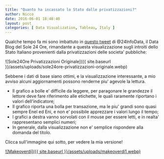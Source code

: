 ```yaml
---
title: "Quanto ha incassato lo Stato dalle privatizzazioni?"
author: Nicco
date: 2016-06-01 18:48:40
layout: post
categories: [ Data Visualization, Tableau, Italy ]
---
```


Qualche tempo fa mi sono imbattuto in [questo tweet](https://twitter.com/24infodata/status/654210893589409792) di @24InfoData, il Data Blog del Sole 24 Ore, rimandante a questa visualizzazione sugli introiti dello Stato Italiano provenienti dalla privatizzazioni delle societa' pubbliche:

![Sole24Ore Privatizzazioni Originale]({{ site.baseurl }}/assets/uploads/sole24ore-privatizzazioni-originale.webp)

Sebbene i dati di base siano ottimi, e la visualizzazione interessante, a mio avviso alcuni aggiornamenti possono renderne piu' agevole la lettura.
- Il grafico a bolle e' difficile da leggere, per paragonare le grandezze il lettore deve fare riferimento alle etichette, le quali raramente riportano i valori dell'indicatore;
- Il grafico riporta una bolla per transazione, ma le piu' grandi sono quasi sempre Enel ed Eni, e non e' possibile apprezzare i valori lungo il tempo;
- I grafici a destra vanno sorvolati con il mouse per essere letti, e in realta' rappresentano semplici numeri;
- In generale, dalla visualizzazione non e' semplice rispondere alla domanda del titolo.

Clicca sull'immagine qui sotto, per vedere la mia versione!

[![Makeoverdi]({{ site.baseurl }}/assets/uploads/makeoverdi1.webp)](https://public.tableau.com/profile/niccol.#!/vizhome/MakeoverdiQuantohaincassatoloStatodalleprivatizzazioni/QuantohaincassatoloStatodalleprivatizzazioni)
